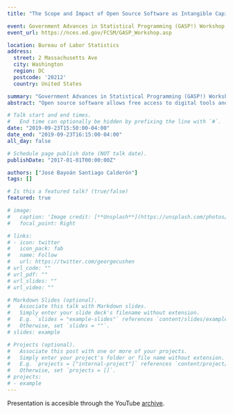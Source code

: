 ```yaml
---
title: "The Scope and Impact of Open Source Software as Intangible Capital: A Framework for Measurement with an Application Based on the Use of R Packages"

event: Government Advances in Statistical Programming (GASP!) Workshop
event_url: https://nces.ed.gov/FCSM/GASP_Workshop.asp

location: Bureau of Labor Statistics
address:
  street: 2 Massachusetts Ave
  city: Washington
  region: DC
  postcode: '20212'
  country: United States

summary: "Government Advances in Statistical Programming (GASP!) Workshop"
abstract: "Open source software allows free access to digital tools and constitutes a part of intangible investment with the qualities of public goods. Open source software (OSS) provides users with an unknown amount of freely modifiable software tools and other useful products; they are created both within the business sector and outside of it. Better accounting for the contribution of public spending to investments in OSS, a vital component of science activity, motivates this paper. We develop a bottom-up approach to document the scope and impact of OSS created by all sectors of the economy by collecting data on OSS languages R and Python, as well as from the Federal Government's Code.gov."

# Talk start and end times.
#   End time can optionally be hidden by prefixing the line with `#`.
date: "2019-09-23T15:50:00-04:00"
date_end: "2019-09-23T16:15:00-04:00"
all_day: false

# Schedule page publish date (NOT talk date).
publishDate: "2017-01-01T00:00:00Z"

authors: ["José Bayoán Santiago Calderón"]
tags: []

# Is this a featured talk? (true/false)
featured: true

# image:
#   caption: 'Image credit: [**Unsplash**](https://unsplash.com/photos/bzdhc5b3Bxs)'
#   focal_point: Right

# links:
# - icon: twitter
#   icon_pack: fab
#   name: Follow
#   url: https://twitter.com/georgecushen
# url_code: ""
# url_pdf: ""
# url_slides: ""
# url_video: ""

# Markdown Slides (optional).
#   Associate this talk with Markdown slides.
#   Simply enter your slide deck's filename without extension.
#   E.g. `slides = "example-slides"` references `content/slides/example-slides.md`.
#   Otherwise, set `slides = ""`.
# slides: example

# Projects (optional).
#   Associate this post with one or more of your projects.
#   Simply enter your project's folder or file name without extension.
#   E.g. `projects = ["internal-project"]` references `content/project/deep-learning/index.md`.
#   Otherwise, set `projects = []`.
# projects:
# - example
---
```


Presentation is accesible through the YouTube [archive](https://youtube.com/playlist?list=PLqsWXJV2Utrf6Yq7fhef8p4piM8M-ZTK3).
